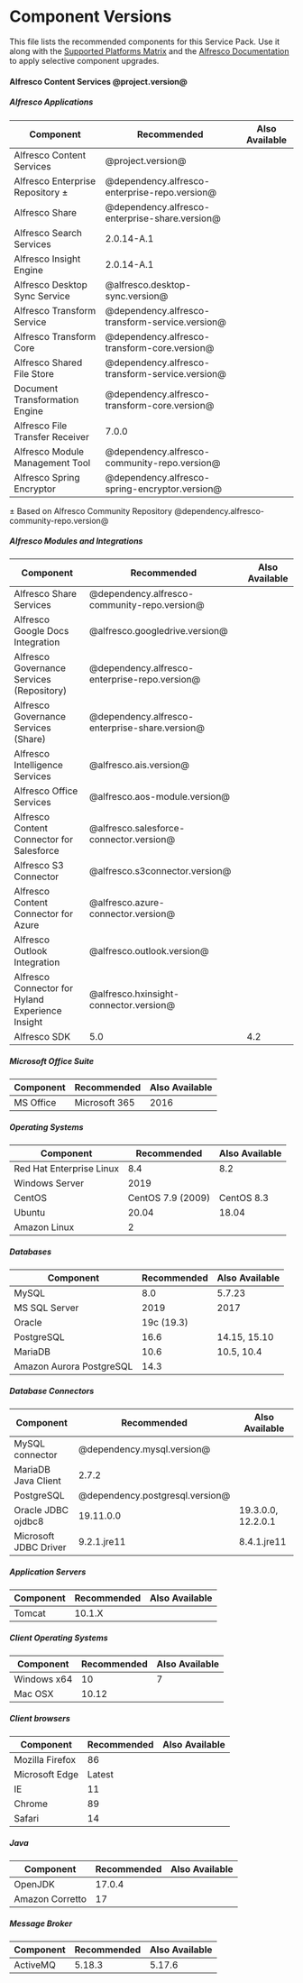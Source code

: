 # Component Versions

This file lists the recommended components for this Service Pack. Use it along with the [Supported Platforms Matrix](http://docs.alfresco.com/7.0/concepts/supported-platforms-ACS.html) and the [Alfresco Documentation](https://docs.alfresco.com/7.0/concepts/ch-upgrade.html) to apply selective component upgrades.

#### Alfresco Content Services @project.version@

##### Alfresco Applications
| Component | Recommended | Also Available |
|---|---|---|
| Alfresco Content Services | @project.version@ |
| Alfresco Enterprise Repository ± | @dependency.alfresco-enterprise-repo.version@ |
| Alfresco Share | @dependency.alfresco-enterprise-share.version@ |
| Alfresco Search Services | 2.0.14-A.1 |
| Alfresco Insight Engine | 2.0.14-A.1 |
| Alfresco Desktop Sync Service | @alfresco.desktop-sync.version@ |
| Alfresco Transform Service | @dependency.alfresco-transform-service.version@ |
| Alfresco Transform Core | @dependency.alfresco-transform-core.version@ |
| Alfresco Shared File Store | @dependency.alfresco-transform-service.version@ |
| Document Transformation Engine | @dependency.alfresco-transform-core.version@ |
| Alfresco File Transfer Receiver | 7.0.0 |
| Alfresco Module Management Tool | @dependency.alfresco-community-repo.version@ |
| Alfresco Spring Encryptor | @dependency.alfresco-spring-encryptor.version@ |
± Based on Alfresco Community Repository @dependency.alfresco-community-repo.version@

##### Alfresco Modules and Integrations
| Component                                        | Recommended                                    | Also Available |
|--------------------------------------------------|------------------------------------------------|----------------|
| Alfresco Share Services                          | @dependency.alfresco-community-repo.version@   |
| Alfresco Google Docs Integration                 | @alfresco.googledrive.version@                 |
| Alfresco Governance Services (Repository)        | @dependency.alfresco-enterprise-repo.version@  |
| Alfresco Governance Services (Share)             | @dependency.alfresco-enterprise-share.version@ |
| Alfresco Intelligence Services                   | @alfresco.ais.version@                         |
| Alfresco Office Services                         | @alfresco.aos-module.version@                  |
| Alfresco Content Connector for Salesforce        | @alfresco.salesforce-connector.version@        |
| Alfresco S3 Connector                            | @alfresco.s3connector.version@                 |
| Alfresco Content Connector for Azure             | @alfresco.azure-connector.version@             |
| Alfresco Outlook Integration                     | @alfresco.outlook.version@                     |
| Alfresco Connector for Hyland Experience Insight | @alfresco.hxinsight-connector.version@         |
| Alfresco SDK                                     | 5.0                                            | 4.2            |

##### Microsoft Office Suite
| Component | Recommended | Also Available |
|---|---|---|
| MS Office | Microsoft 365 | 2016 |

##### Operating Systems
| Component | Recommended | Also Available |
|---|---|---|
| Red Hat Enterprise Linux | 8.4 | 8.2 |
| Windows Server | 2019 |
| CentOS | CentOS 7.9 (2009) | CentOS 8.3 |
| Ubuntu | 20.04 | 18.04 |
| Amazon Linux | 2 | |

##### Databases
| Component | Recommended | Also Available   |
|---|-------------|------------------|
| MySQL | 8.0         | 5.7.23           |
| MS SQL Server | 2019        | 2017             |
| Oracle | 19c (19.3)  |                  |
| PostgreSQL | 16.6 | 14.15, 15.10 |
| MariaDB | 10.6        | 10.5, 10.4       |
| Amazon Aurora PostgreSQL | 14.3        |

##### Database Connectors
| Component | Recommended | Also Available |
|---|---|---|
| MySQL connector | @dependency.mysql.version@ |
| MariaDB Java Client | 2.7.2 |
| PostgreSQL | @dependency.postgresql.version@ |
| Oracle JDBC ojdbc8 | 19.11.0.0 | 19.3.0.0, 12.2.0.1 |
| Microsoft JDBC Driver | 9.2.1.jre11 | 8.4.1.jre11 |

##### Application Servers
| Component | Recommended | Also Available |
|---|---|---|
| Tomcat | 10.1.X |

##### Client Operating Systems
| Component | Recommended | Also Available |
|---|---|---|
| Windows x64 | 10 | 7 |
| Mac OSX | 10.12 |

##### Client browsers
| Component | Recommended | Also Available |
|---|---|---|
| Mozilla Firefox | 86 |
| Microsoft Edge | Latest |
| IE | 11 |
| Chrome | 89 |
| Safari | 14 |

##### Java
| Component | Recommended | Also Available |
|---|---|---|
| OpenJDK | 17.0.4 |  |
| Amazon Corretto | 17 |  |

##### Message Broker
| Component | Recommended | Also Available |
|---|---|---|
| ActiveMQ | 5.18.3 | 5.17.6 |
